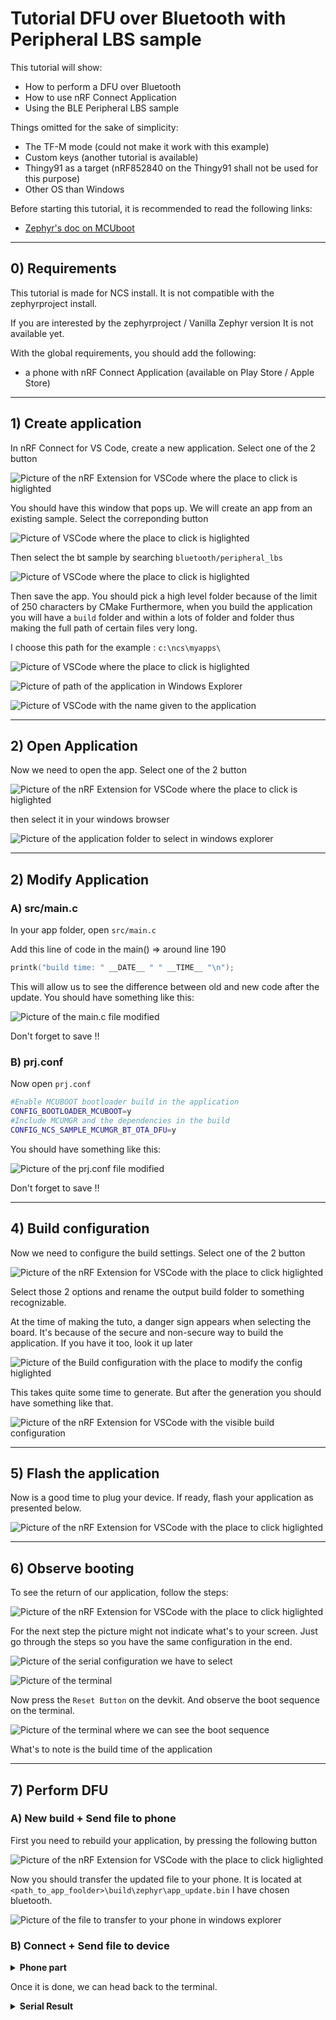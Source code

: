 # Tutorial DFU over Bluetooth with Peripheral LBS sample

This tutorial will show:

- How to perform a DFU over Bluetooth
- How to use nRF Connect Application
- Using the BLE Peripheral LBS sample

Things omitted for the sake of simplicity:

- The TF-M mode (could not make it work with this example)
- Custom keys (another tutorial is available)
- Thingy91 as a target (nRF852840 on the Thingy91 shall not be used for this purpose)
- Other OS than Windows

Before starting this tutorial, it is recommended to read the following links:

- [Zephyr's doc on MCUboot](https://docs.mcuboot.com/readme-zephyr.html)

___

## 0) Requirements

This tutorial is made for NCS install.
It is not compatible with the zephyrproject install.

If you are interested by the zephyrproject / Vanilla Zephyr version
It is not available yet.

With the global requirements, you should add the following:

- a phone with nRF Connect Application (available on Play Store / Apple Store)

___

## 1) Create application

In nRF Connect for VS Code, create a new application.
Select one of the 2 button

![Picture of the nRF Extension for VSCode where the place to click is higlighted](img/NCS/1_new_app/new_app.png)

You should have this window that pops up.
We will create an app from an existing sample.
Select the correponding button

![Picture of VSCode where the place to click is higlighted](img/NCS/1_new_app/sample.png)

Then select the bt sample by searching `bluetooth/peripheral_lbs`

![Picture of VSCode where the place to click is higlighted](img/NCS/1_new_app/BT/bluetooth_sample.png)

Then save the app.
You should pick a high level folder because of the limit of 250 characters by CMake
Furthermore, when you build the application you will have a `build` folder and within
a lots of folder and folder thus making the full path of certain files very long.

I choose this path for the example : `c:\ncs\myapps\`

![Picture of VSCode where the place to click is higlighted](img/NCS/1_new_app/BT/appli_saving.png)

![Picture of path of the application in Windows Explorer](img/NCS/1_new_app/BT/appli_saving_v2.png)

![Picture of VSCode with the name given to the application](img/NCS/1_new_app/BT/appli_saving_v3.png)

___

## 2) Open Application

Now we need to open the app.
Select one of the 2 button

![Picture of the nRF Extension for VSCode where the place to click is higlighted](img/NCS/2_open_app/open_app_v1.png)

then select it in your windows browser

![Picture of the application folder to select in windows explorer](img/NCS/2_open_app/BT/open_app_v2.png)

___

## 2) Modify Application

### A) src/main.c

In your app folder, open `src/main.c`

Add this line of code in the main() => around line 190

```c
printk("build time: " __DATE__ " " __TIME__ "\n");
```

This will allow us to see the difference between old and new code after the update.
You should have something like this:

![Picture of the main.c file modified](img/NCS/3_modif_app/printk.png)

Don't forget to save !!

### B) prj.conf

Now open `prj.conf`

```bash
#Enable MCUBOOT bootloader build in the application
CONFIG_BOOTLOADER_MCUBOOT=y
#Include MCUMGR and the dependencies in the build
CONFIG_NCS_SAMPLE_MCUMGR_BT_OTA_DFU=y
```

You should have something like this:

![Picture of the prj.conf file modified](img/NCS/3_modif_app/proj_conf.png)

Don't forget to save !!

___

## 4) Build configuration

Now we need to configure the build settings.
Select one of the 2 button

![Picture of the nRF Extension for VSCode with the place to click higlighted](img/NCS/4_build_app/BT/build_conf_v1.png)

Select those 2 options and rename the output build folder to something recognizable.

At the time of making the tuto, a danger sign appears when selecting the board.
It's because of the secure and non-secure way to build the application.
If you have it too, look it up later

![Picture of the Build configuration with the place to modify the config higlighted](img/NCS/4_build_app/BT/build_conf_v2.png)

This takes quite some time to generate.
But after the generation you should have something like that.

![Picture of the nRF Extension for VSCode with the visible build configuration](img/NCS/4_build_app/BT/build.png)

___

## 5) Flash the application

Now is a good time to plug your device.
If ready, flash your application as presented below.

![Picture of the nRF Extension for VSCode with the place to click higlighted](img/NCS/5_flash_app/BT/flash.png)

___

## 6) Observe booting

To see the return of our application, follow the steps:

![Picture of the nRF Extension for VSCode with the place to click higlighted](img/NCS/6_result/BT/output_1.png)

For the next step the picture might not indicate what's to your screen.
Just go through the steps so you have the same configuration in the end.

![Picture of the serial configuration we have to select](img/NCS/6_result/BT/output_2.png)  

![Picture of the terminal](img/NCS/6_result/BT/output_3.png)  

Now press the `Reset Button` on the devkit.
And observe the boot sequence on the terminal.

![Picture of the terminal where we can see the boot sequence](img/NCS/6_result/BT/output_4.png)

What's to note is the build time of the application

___

## 7) Perform DFU

### A) New build + Send file to phone

First you need to rebuild your application, by pressing the following button

![Picture of the nRF Extension for VSCode with the place to click higlighted](img/NCS/7_DFU/BT/rebuild.png)

Now you should transfer the updated file to your phone.
It is located at `<path_to_app_foolder>\build\zephyr\app_update.bin`
I have chosen bluetooth.

![Picture of the file to transfer to your phone in windows explorer](img/NCS/7_DFU/BT/phone_transfer.png)

### B) Connect + Send file to device

<details>
<summary><b>Phone part</b></summary>

Now you have to open nRF Connect application on your phone.

Then connect to the the device

![Picture of the nRF Connect application with the list of available devices to connect](img/NCS/7_DFU/BT/phone/devices_available.jpg)

Then select `CONNECT` again in the top of the application.
You should now see the same things as the picture below.
Presss `DFU`

![Picture of the nRF Connect application with the place to click highlighted](img/NCS/7_DFU/BT/phone/device_connected.jpg)

You are now headed to your file system, choose the app_update file.
Then select `Test and Confirm` and `OK`

![Picture of the nRF Connect application](img/NCS/7_DFU/BT/phone/dfu_step_1.jpg)

You should see the graph like the picture below.

![Picture of the nRF Connect application](img/NCS/7_DFU/BT/phone/dfu_step_2.jpg)

</details>

Once it is done, we can head back to the terminal.

<details>
<summary><b>Serial Result</b></summary>

![Picture of the nRF Connect application](img/NCS/7_DFU/BT/boot_2.png)

Where we can see the build time is different than the previous one

</details>
